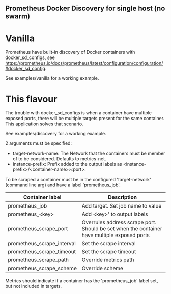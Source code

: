 ## Prometheus Docker Discovery for single host (no swarm)

# Vanilla

Prometheus have built-in discovery of Docker containers with docker_sd_configs, see https://prometheus.io/docs/prometheus/latest/configuration/configuration/#docker_sd_config.

See examples/vanilla for a working example.

# This flavour

The trouble with docker_sd_configs is when a container have multiple exposed ports, there will be multiple targets present for the same container. This application solves that scenario.

See examples/discovery for a working example.

2 arguments must be specified:

- target-network-name: The Network that the containers must be member of to be considered. Defaults to metrics-net.
- instance-prefix: Prefix added to the output labels as \<instance-prefix\>/\<container-name\>:\<port\>.

To be scraped a container must be in the configured 'target-network' (command line arg) and have a label 'prometheus_job'.

| Container label            | Description                                                                                 |
| -------------------------- | ------------------------------------------------------------------------------------------- |
| prometheus_job             | Add target. Set job name to value                                                           |
| prometheus\_\<key\>        | Add \<key\>' to output labels                                                               |
| prometheus_scrape_port     | Overrules address scrape port. Should be set when the container have multiple exposed ports |
| prometheus_scrape_interval | Set the scrape interval                                                                     |
| prometheus_scrape_timeout  | Set the scrape timeout                                                                      |
| prometheus_scrape_path     | Override metrics path                                                                       |
| prometheus_scrape_scheme   | Override scheme                                                                             |

Metrics should indicate if a container has the 'prometheus_job' label set, but not included in targets.
